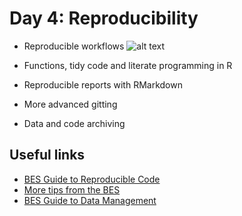 # Day 4: Reproducibility

- Reproducible workflows
![alt text](https://github.com/NHM-STARS/materials18/raw/master/day4/workflow.png "BES Workflow")

- Functions, tidy code and literate programming in R  

- Reproducible reports with RMarkdown

- More advanced gitting

- Data and code archiving


## Useful links

- [BES Guide to Reproducible Code](https://www.britishecologicalsociety.org/wp-content/uploads/2017/12/guide-to-reproducible-code.pdf)
- [More tips from the BES](https://methodsblog.wordpress.com/2017/12/06/making-your-code-reproducible/)
- [BES Guide to Data Management](https://www.britishecologicalsociety.org/wp-content/uploads/2017/06/BES-Data-Guide-2017_web.pdf)